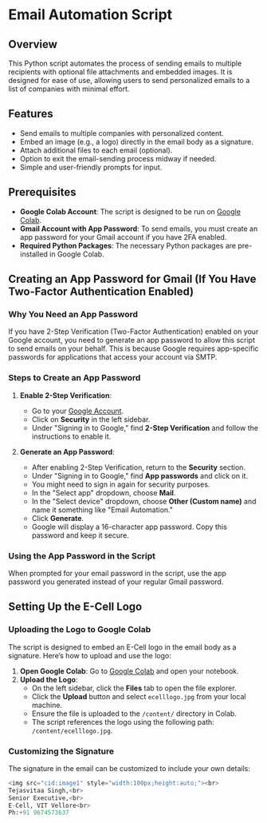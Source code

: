 # Email Automation Script

## Overview
This Python script automates the process of sending emails to multiple recipients with optional file attachments and embedded images. It is designed for ease of use, allowing users to send personalized emails to a list of companies with minimal effort.

## Features
- Send emails to multiple companies with personalized content.
- Embed an image (e.g., a logo) directly in the email body as a signature.
- Attach additional files to each email (optional).
- Option to exit the email-sending process midway if needed.
- Simple and user-friendly prompts for input.

## Prerequisites
- **Google Colab Account**: The script is designed to be run on [Google Colab](https://colab.research.google.com).
- **Gmail Account with App Password**: To send emails, you must create an app password for your Gmail account if you have 2FA enabled.
- **Required Python Packages**: The necessary Python packages are pre-installed in Google Colab.

## Creating an App Password for Gmail (If You Have Two-Factor Authentication Enabled)

### Why You Need an App Password
If you have 2-Step Verification (Two-Factor Authentication) enabled on your Google account, you need to generate an app password to allow this script to send emails on your behalf. This is because Google requires app-specific passwords for applications that access your account via SMTP.

### Steps to Create an App Password
1. **Enable 2-Step Verification**:
   - Go to your [Google Account](https://myaccount.google.com/).
   - Click on **Security** in the left sidebar.
   - Under "Signing in to Google," find **2-Step Verification** and follow the instructions to enable it.

2. **Generate an App Password**:
   - After enabling 2-Step Verification, return to the **Security** section.
   - Under "Signing in to Google," find **App passwords** and click on it.
   - You might need to sign in again for security purposes.
   - In the "Select app" dropdown, choose **Mail**.
   - In the "Select device" dropdown, choose **Other (Custom name)** and name it something like "Email Automation."
   - Click **Generate**.
   - Google will display a 16-character app password. Copy this password and keep it secure.

### Using the App Password in the Script
When prompted for your email password in the script, use the app password you generated instead of your regular Gmail password.

## Setting Up the E-Cell Logo

### Uploading the Logo to Google Colab
The script is designed to embed an E-Cell logo in the email body as a signature. Here’s how to upload and use the logo:

1. **Open Google Colab**: Go to [Google Colab](https://colab.research.google.com) and open your notebook.
2. **Upload the Logo**:
   - On the left sidebar, click the **Files** tab to open the file explorer.
   - Click the **Upload** button and select `ecelllogo.jpg` from your local machine.
   - Ensure the file is uploaded to the `/content/` directory in Colab.
   - The script references the logo using the following path: `/content/ecelllogo.jpg`.

### Customizing the Signature
The signature in the email can be customized to include your own details:

```python
<img src="cid:image1" style="width:100px;height:auto;"><br>
Tejasvitaa Singh,<br>
Senior Executive,<br>
E-Cell, VIT Vellore<br>
Ph:+91 9674573637
